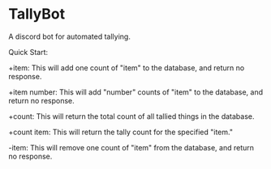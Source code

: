 # TallyBot
A discord bot for automated tallying.

Quick Start:

+item: This will add one count of "item" to the database, and return no response.

+item number: This will add "number" counts of "item" to the database, and return no response.

+count: This will return the total count of all tallied things in the database.

+count item: This will return the tally count for the specified "item."

-item: This will remove one count of "item" from the database, and return no response.
